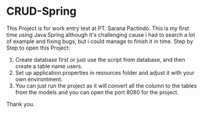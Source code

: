 # CRUD-Spring
This Project is for work entry test at PT. Sarana Pactindo. This is my first time using Java Spring although it's challenging cause i had to search a lot of example and fixing bugs, but i could manage to finish it in time.
Step by Step to open this Project:
1. Create database first or just use the script from database, and then create a table name users.
2. Set up application.properties in resources folder and adjust it with your own environtment.
3. You can just run the project as it will convert all the column to the tables from the models and you can open the port 8080 for the project.

Thank you.

